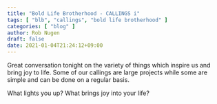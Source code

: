 ```yaml
---
title: "Bold Life Brotherhood - CALLINGS i"
tags: [ "blb", "callings", "bold life brotherhood" ]
categories: [ "blog" ]
author: Rob Nugen
draft: false
date: 2021-01-04T21:24:12+09:00
---
```


Great conversation tonight on the variety of things which inspire us
and bring joy to life.  Some of our callings are large projects while
some are simple and can be done on a regular basis.

What lights you up?  What brings joy into your life?

